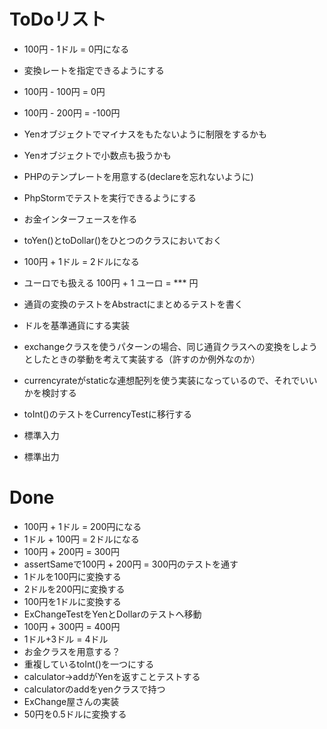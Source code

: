 # ToDoリスト
- 100円 - 1ドル = 0円になる
- 変換レートを指定できるようにする
- 100円 - 100円 = 0円  
- 100円 - 200円 = -100円
- Yenオブジェクトでマイナスをもたないように制限をするかも
- Yenオブジェクトで小数点も扱うかも
- PHPのテンプレートを用意する(declareを忘れないように)
- PhpStormでテストを実行できるようにする
- お金インターフェースを作る
- toYen()とtoDollar()をひとつのクラスにおいておく
- 100円 + 1ドル = 2ドルになる
- ユーロでも扱える 100円 + 1 ユーロ = *** 円
- 通貨の変換のテストをAbstractにまとめるテストを書く
- ドルを基準通貨にする実装
- exchangeクラスを使うパターンの場合、同じ通貨クラスへの変換をしようとしたときの挙動を考えて実装する（許すのか例外なのか）
- currencyrateがstaticな連想配列を使う実装になっているので、それでいいかを検討する
- toInt()のテストをCurrencyTestに移行する

- 標準入力
- 標準出力

# Done
- 100円 + 1ドル = 200円になる
- 1ドル + 100円 = 2ドルになる
- 100円 + 200円 = 300円
- assertSameで100円 + 200円 = 300円のテストを通す
- 1ドルを100円に変換する
- 2ドルを200円に変換する
- 100円を1ドルに変換する
- ExChangeTestをYenとDollarのテストへ移動
- 100円 + 300円 = 400円
- 1ドル+3ドル = 4ドル
- お金クラスを用意する？
- 重複しているtoInt()を一つにする
- calculator->addがYenを返すことテストする
- calculatorのaddをyenクラスで持つ
- ExChange屋さんの実装
- 50円を0.5ドルに変換する
